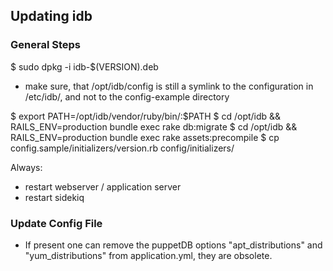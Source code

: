 ## Updating idb

### General Steps

$ sudo dpkg -i idb-$(VERSION).deb

* make sure, that /opt/idb/config is still a symlink to the configuration in /etc/idb/,
and not to the config-example directory

$ export PATH=/opt/idb/vendor/ruby/bin/:$PATH
$ cd /opt/idb && RAILS_ENV=production bundle exec rake db:migrate
$ cd /opt/idb && RAILS_ENV=production bundle exec rake assets:precompile
$ cp config.sample/initializers/version.rb config/initializers/

Always:

* restart webserver / application server
* restart sidekiq

### Update Config File

* If present one can remove the puppetDB options "apt_distributions" and "yum_distributions" from application.yml, they are obsolete.
